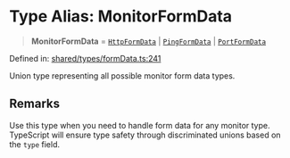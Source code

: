 # Type Alias: MonitorFormData

> **MonitorFormData** = [`HttpFormData`](../interfaces/HttpFormData.md) \| [`PingFormData`](../interfaces/PingFormData.md) \| [`PortFormData`](../interfaces/PortFormData.md)

Defined in: [shared/types/formData.ts:241](https://github.com/Nick2bad4u/Uptime-Watcher/blob/main/shared/types/formData.ts#L241)

Union type representing all possible monitor form data types.

## Remarks

Use this type when you need to handle form data for any monitor type.
TypeScript will ensure type safety through discriminated unions based on the
`type` field.
